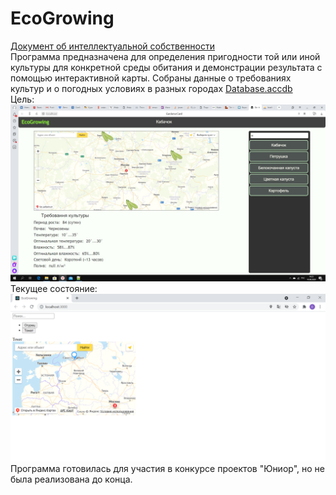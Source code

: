 # EcoGrowing
[Документ об интеллектуальной собственности](https://new.fips.ru/registers-doc-view/fips_servlet?DB=EVM&DocNumber=2021610457&TypeFile=html)  
Программа предназначена для определения пригодности той или иной культуры для конкретной среды обитания и демонстрации результата с помощью интерактивной карты.
Собраны данные о требованиях культур и о погодных условиях в разных городах [Database.accdb](https://github.com/BelDim04/EcoGrowing/blob/master/Database.accdb)    
Цель:    
<img src="https://github.com/BelDim04/EcoGrowing/blob/master/EcoGrowingPhoto.png" alt="Иллюстрация" width="1080"/>
Текущее состояние:
<img src="https://github.com/BelDim04/EcoGrowing/blob/master/EcoGrowingCurrent.png" alt="Иллюстрация" width="1080"/>  
Программа готовилась для участия в конкурсе проектов "Юниор", но не была реализована до конца.
